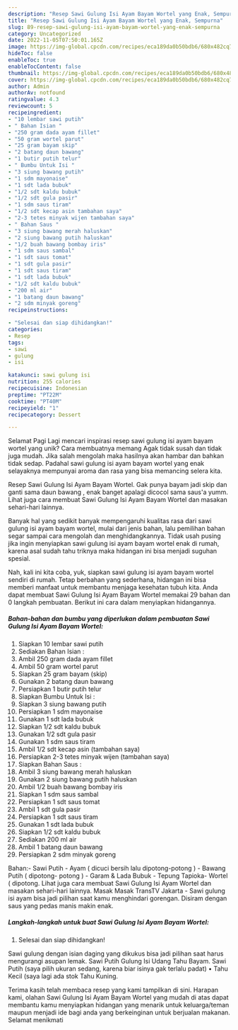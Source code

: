 ```yaml
---
description: "Resep Sawi Gulung Isi Ayam Bayam Wortel yang Enak, Sempurna"
title: "Resep Sawi Gulung Isi Ayam Bayam Wortel yang Enak, Sempurna"
slug: 89-resep-sawi-gulung-isi-ayam-bayam-wortel-yang-enak-sempurna
category: Uncategorized
date: 2022-11-05T07:50:01.165Z
image: https://img-global.cpcdn.com/recipes/eca189da0b50bdb6/680x482cq70/sawi-gulung-isi-ayam-bayam-wortel-foto-resep-utama.jpg
hideToc: false
enableToc: true
enableTocContent: false
thumbnail: https://img-global.cpcdn.com/recipes/eca189da0b50bdb6/680x482cq70/sawi-gulung-isi-ayam-bayam-wortel-foto-resep-utama.jpg
cover: https://img-global.cpcdn.com/recipes/eca189da0b50bdb6/680x482cq70/sawi-gulung-isi-ayam-bayam-wortel-foto-resep-utama.jpg
author: Admin
authorAv: notfound
ratingvalue: 4.3
reviewcount: 5
recipeingredient:
- "10 lembar sawi putih"
- " Bahan Isian "
- "250 gram dada ayam fillet"
- "50 gram wortel parut"
- "25 gram bayam skip"
- "2 batang daun bawang"
- "1 butir putih telur"
- " Bumbu Untuk Isi "
- "3 siung bawang putih"
- "1 sdm mayonaise"
- "1 sdt lada bubuk"
- "1/2 sdt kaldu bubuk"
- "1/2 sdt gula pasir"
- "1 sdm saus tiram"
- "1/2 sdt kecap asin tambahan saya"
- "2-3 tetes minyak wijen tambahan saya"
- " Bahan Saus "
- "3 siung bawang merah haluskan"
- "2 siung bawang putih haluskan"
- "1/2 buah bawang bombay iris"
- "1 sdm saus sambal"
- "1 sdt saus tomat"
- "1 sdt gula pasir"
- "1 sdt saus tiram"
- "1 sdt lada bubuk"
- "1/2 sdt kaldu bubuk"
- "200 ml air"
- "1 batang daun bawang"
- "2 sdm minyak goreng"
recipeinstructions:

- "Selesai dan siap dihidangkan!"
categories:
- Resep
tags:
- sawi
- gulung
- isi

katakunci: sawi gulung isi 
nutrition: 255 calories
recipecuisine: Indonesian
preptime: "PT22M"
cooktime: "PT40M"
recipeyield: "1"
recipecategory: Dessert

---
```



Selamat Pagi Lagi mencari inspirasi resep sawi gulung isi ayam bayam wortel yang unik? Cara membuatnya memang Agak tidak susah dan tidak juga mudah. Jika salah mengolah maka hasilnya akan hambar dan bahkan tidak sedap. Padahal sawi gulung isi ayam bayam wortel yang enak selayaknya mempunyai aroma dan rasa yang bisa memancing selera kita.


Resep Sawi Gulung Isi Ayam Bayam Wortel. Gak punya bayam jadi skip dan ganti sama daun bawang , enak banget apalagi dicocol sama saus&#39;a yumm. Lihat juga cara membuat Sawi Gulung Isi Ayam Bayam Wortel dan masakan sehari-hari lainnya.

Banyak hal yang sedikit banyak mempengaruhi kualitas rasa dari sawi gulung isi ayam bayam wortel, mulai dari jenis bahan, lalu pemilihan bahan segar sampai cara mengolah dan menghidangkannya. Tidak usah pusing jika ingin menyiapkan sawi gulung isi ayam bayam wortel enak di rumah, karena asal sudah tahu triknya maka hidangan ini bisa menjadi suguhan spesial.


Nah, kali ini kita coba, yuk, siapkan sawi gulung isi ayam bayam wortel sendiri di rumah. Tetap berbahan yang sederhana, hidangan ini bisa memberi manfaat untuk membantu menjaga kesehatan tubuh kita. Anda dapat membuat Sawi Gulung Isi Ayam Bayam Wortel memakai 29 bahan dan 0 langkah pembuatan. Berikut ini cara dalam menyiapkan hidangannya.

<!--inarticleads1-->

##### Bahan-bahan dan bumbu yang diperlukan dalam pembuatan Sawi Gulung Isi Ayam Bayam Wortel:

1. Siapkan 10 lembar sawi putih
1. Sediakan  Bahan Isian :
1. Ambil 250 gram dada ayam fillet
1. Ambil 50 gram wortel parut
1. Siapkan 25 gram bayam (skip)
1. Gunakan 2 batang daun bawang
1. Persiapkan 1 butir putih telur
1. Siapkan  Bumbu Untuk Isi :
1. Siapkan 3 siung bawang putih
1. Persiapkan 1 sdm mayonaise
1. Gunakan 1 sdt lada bubuk
1. Siapkan 1/2 sdt kaldu bubuk
1. Gunakan 1/2 sdt gula pasir
1. Gunakan 1 sdm saus tiram
1. Ambil 1/2 sdt kecap asin (tambahan saya)
1. Persiapkan 2-3 tetes minyak wijen (tambahan saya)
1. Siapkan  Bahan Saus :
1. Ambil 3 siung bawang merah haluskan
1. Gunakan 2 siung bawang putih haluskan
1. Ambil 1/2 buah bawang bombay iris
1. Siapkan 1 sdm saus sambal
1. Persiapkan 1 sdt saus tomat
1. Ambil 1 sdt gula pasir
1. Persiapkan 1 sdt saus tiram
1. Gunakan 1 sdt lada bubuk
1. Siapkan 1/2 sdt kaldu bubuk
1. Sediakan 200 ml air
1. Ambil 1 batang daun bawang
1. Persiapkan 2 sdm minyak goreng


Bahan:- Sawi Putih - Ayam ( dicuci bersih lalu dipotong-potong ) - Bawang Putih ( dipotong- potong ) - Garam &amp; Lada Bubuk - Tepung Tapioka- Wortel ( dipotong. Lihat juga cara membuat Sawi Gulung Isi Ayam Wortel dan masakan sehari-hari lainnya. Masak Masak TransTV Jakarta - Sawi gulung isi ayam bisa jadi pilihan saat kamu menghindari gorengan. Disiram dengan saus yang pedas manis makin enak. 

<!--inarticleads2-->

##### Langkah-langkah untuk buat Sawi Gulung Isi Ayam Bayam Wortel:


1. Selesai dan siap dihidangkan!

Sawi gulung dengan isian daging yang dikukus bisa jadi pilihan saat harus mengurangi asupan lemak. Sawi Putih Gulung Isi Udang Tahu Bayam. Sawi Putih (saya pilih ukuran sedang, karena biar isinya gak terlalu padat) • Tahu Kecil (saya lagi ada stok Tahu Kuning. 

Terima kasih telah membaca resep yang kami tampilkan di sini. Harapan kami, olahan Sawi Gulung Isi Ayam Bayam Wortel yang mudah di atas dapat membantu kamu menyiapkan hidangan yang menarik untuk keluarga/teman maupun menjadi ide bagi anda yang berkeinginan untuk berjualan makanan. Selamat menikmati
